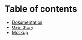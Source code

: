# Table of contents

* [Dokumentation](README.md)
* [User Story](user-story.md)
* [Mockup](mockup.md)

